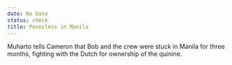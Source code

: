 ```yaml
---
date: No Date
status: check
title: Penniless in Manila
---
```


Muharto tells Cameron that Bob and the crew were stuck in Manila for
three months, fighting with the Dutch for ownership of the quinine.
